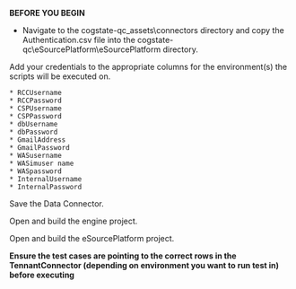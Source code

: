**BEFORE YOU BEGIN**

* Navigate to the cogstate-qc\_assets\connectors directory and copy the Authentication.csv file into the cogstate-qc\eSourcePlatform\eSourcePlatform directory.

Add your credentials to the appropriate columns for the environment(s) the scripts will be executed on.

	* RCCUsername
	* RCCPassword
	* CSPUsername
	* CSPPassword
	* dbUsername
	* dbPassword
	* GmailAddress
	* GmailPassword
	* WASusername
	* WASimuser name
	* WASpassword
	* InternalUsername
	* InternalPassword

Save the Data Connector.

Open and build the engine project.

Open and build the eSourcePlatform project.

**Ensure the test cases are pointing to the correct rows in the TennantConnector (depending on environment you want to run test in) before executing**

